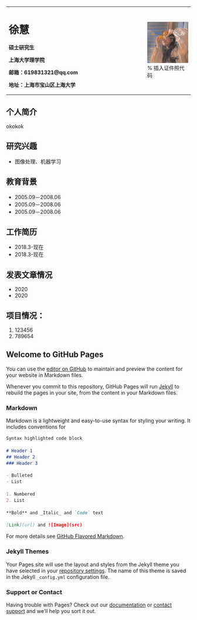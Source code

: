 <table border="0">
  <tr>
    <td width="75%">
      <h1>徐慧</h1>
      <p><b>硕士研究生</b></p>
      <p><b>上海大学理学院</b></p>
      <p><b>邮箱：619831321@qq.com</b></p>
      <p><b>地址：上海市宝山区上海大学
    </td>
    <td width="25%">
      <img src="/touxiang.jpg" width="100%">      % 插入证件照代码
    </td>
  </tr>
</table>
  
 
## 个人简介
  okokok


## 研究兴趣

- 图像处理、机器学习

## 教育背景
- 2005.09－2008.06 
- 2005.09－2008.06 
- 2005.09－2008.06 

## 工作简历
- 2018.3-现在
- 2018.3-现在

## 发表文章情况
- 2020 
- 2020

## 项目情况：
1. 123456
2. 789654













## Welcome to GitHub Pages

You can use the [editor on GitHub](https://github.com/Oasis1307/Oasis.github.io/edit/gh-pages/index.md) to maintain and preview the content for your website in Markdown files.

Whenever you commit to this repository, GitHub Pages will run [Jekyll](https://jekyllrb.com/) to rebuild the pages in your site, from the content in your Markdown files.

### Markdown

Markdown is a lightweight and easy-to-use syntax for styling your writing. It includes conventions for

```markdown
Syntax highlighted code block

# Header 1
## Header 2
### Header 3

- Bulleted
- List

1. Numbered
2. List

**Bold** and _Italic_ and `Code` text

[Link](url) and ![Image](src)
```

For more details see [GitHub Flavored Markdown](https://guides.github.com/features/mastering-markdown/).

### Jekyll Themes

Your Pages site will use the layout and styles from the Jekyll theme you have selected in your [repository settings](https://github.com/Oasis1307/Oasis.github.io/settings). The name of this theme is saved in the Jekyll `_config.yml` configuration file.

### Support or Contact

Having trouble with Pages? Check out our [documentation](https://docs.github.com/categories/github-pages-basics/) or [contact support](https://github.com/contact) and we’ll help you sort it out.
